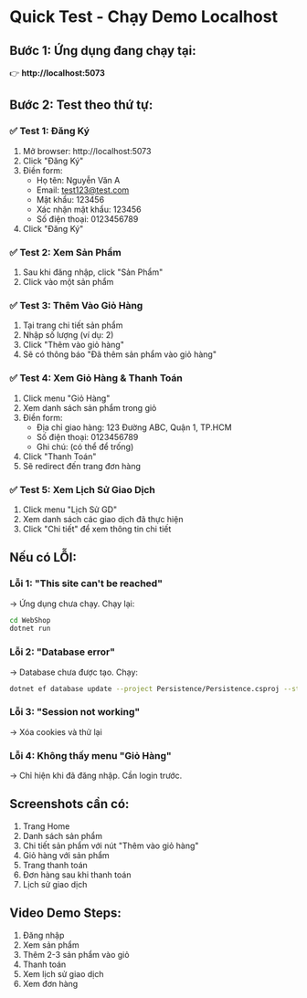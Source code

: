 # Quick Test - Chạy Demo Localhost

## Bước 1: Ứng dụng đang chạy tại:
👉 **http://localhost:5073**

## Bước 2: Test theo thứ tự:

### ✅ Test 1: Đăng Ký
1. Mở browser: http://localhost:5073
2. Click "Đăng Ký"
3. Điền form:
   - Họ tên: Nguyễn Văn A
   - Email: test123@test.com
   - Mật khẩu: 123456
   - Xác nhận mật khẩu: 123456
   - Số điện thoại: 0123456789
4. Click "Đăng Ký"

### ✅ Test 2: Xem Sản Phẩm
1. Sau khi đăng nhập, click "Sản Phẩm"
2. Click vào một sản phẩm

### ✅ Test 3: Thêm Vào Giỏ Hàng
1. Tại trang chi tiết sản phẩm
2. Nhập số lượng (ví dụ: 2)
3. Click "Thêm vào giỏ hàng"
4. Sẽ có thông báo "Đã thêm sản phẩm vào giỏ hàng"

### ✅ Test 4: Xem Giỏ Hàng & Thanh Toán
1. Click menu "Giỏ Hàng"
2. Xem danh sách sản phẩm trong giỏ
3. Điền form:
   - Địa chỉ giao hàng: 123 Đường ABC, Quận 1, TP.HCM
   - Số điện thoại: 0123456789
   - Ghi chú: (có thể để trống)
4. Click "Thanh Toán"
5. Sẽ redirect đến trang đơn hàng

### ✅ Test 5: Xem Lịch Sử Giao Dịch
1. Click menu "Lịch Sử GD"
2. Xem danh sách các giao dịch đã thực hiện
3. Click "Chi tiết" để xem thông tin chi tiết

## Nếu có LỖI:

### Lỗi 1: "This site can't be reached"
→ Ứng dụng chưa chạy. Chạy lại:
```bash
cd WebShop
dotnet run
```

### Lỗi 2: "Database error"
→ Database chưa được tạo. Chạy:
```bash
dotnet ef database update --project Persistence/Persistence.csproj --startup-project WebShop/WebShop.csproj
```

### Lỗi 3: "Session not working"
→ Xóa cookies và thử lại

### Lỗi 4: Không thấy menu "Giỏ Hàng"
→ Chỉ hiện khi đã đăng nhập. Cần login trước.

## Screenshots cần có:
1. Trang Home
2. Danh sách sản phẩm
3. Chi tiết sản phẩm với nút "Thêm vào giỏ hàng"
4. Giỏ hàng với sản phẩm
5. Trang thanh toán
6. Đơn hàng sau khi thanh toán
7. Lịch sử giao dịch

## Video Demo Steps:
1. Đăng nhập
2. Xem sản phẩm
3. Thêm 2-3 sản phẩm vào giỏ
4. Thanh toán
5. Xem lịch sử giao dịch
6. Xem đơn hàng

